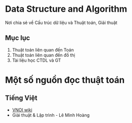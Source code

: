 # Data Structure and Algorithm
Nơi chia sẻ về Cấu trúc dữ liệu và Thuật toán, Giải thuật

## Mục lục
1. Thuật toán liên quan đến Toán
2. Thuật toán liên quan đến đồ thị
3. Tài liệu học CTDL và GT

# Một số nguồn đọc thuật toán
## Tiếng Việt
- [VNOI wiki](http://vnoi.info/wiki/Home)
- Giải thuật & Lập trình - Lê Minh Hoàng
